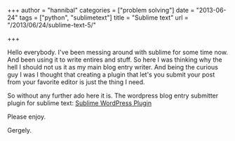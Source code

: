 +++
author = "hannibal"
categories = ["problem solving"]
date = "2013-06-24"
tags = ["python", "sublimetext"]
title = "Sublime text"
url = "/2013/06/24/sublime-text-5/"

+++

Hello everybody. I've been messing around with sublime for some time now. And been using it to write entires and stuff. So here I was thinking why the hell I should not us it as my main blog entry writer. And being the curious guy I was I thought that creating a plugin that let's you submit your post from your favorite editor is just the thing I need.

So without any further ado here it is. The wordpress blog entry submitter plugin for sublime text: <a href='https://github.com/Skarlso/SublimeWordpressPlugin' target='blank'>Sublime WordPress Plugin</a>

Please enjoy.

Gergely.